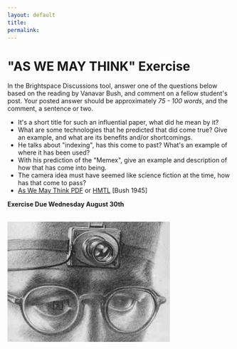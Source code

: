 ```yaml
---
layout: default
title: 
permalink:
---
```

<h1>"AS WE MAY THINK" Exercise</h1>

In the Brightspace Discussions tool, answer one of the questions below based on the reading by Vanavar Bush, and comment on a fellow student's post. Your posted answer should be approximately _75 - 100 words_, and the comment, a sentence or two. 

- It's a short title for such an  influential paper, what did he mean by it?
- What are some technologies that he predicted that did come true? Give an example, and what are its benefits and/or shortcomings.
- He talks about &quot;indexing&quot;, has this come to past? What's an example of where it has been used?
- With his prediction of the &quot;Memex&quot;, give an example and description of how that has come into being.
- The camera idea must have seemed like science fiction at the time, how has that come to pass?
- <a href="http://worrydream.com/refs/Bush%20-%20As%20We%20May%20Think%20%28Life%20Magazine%209-10-1945%29.pdf" target="_blank">As We May Think PDF</a> or <a href="https://www.theatlantic.com/magazine/archive/1945/07/as-we-may-think/303881/" target="_blank">HMTL</a> [Bush 1945]


**Exercise Due Wednesday August 30th**

<br/>![Bush](../assets/think.png)
